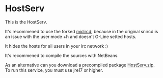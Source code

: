 # HostServ
 This is the HostServ. 
 
 It's recommened to use the forked [midircd](https://github.com/WarPigs1602/midircd), because in the original snircd is an issue with the user mode +h and doesn't G-Line setted hosts.
 
 It hides the hosts for all users in your irc network :)

 It's recommened to compile the sources with NetBeans

 As an alternative can you download a precompiled package [HostServ.zip](https://github.com/user-attachments/files/18314365/HostServ.zip).
 To run this service, you must use jre17 or higher.
